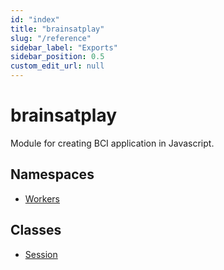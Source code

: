 ```yaml
---
id: "index"
title: "brainsatplay"
slug: "/reference"
sidebar_label: "Exports"
sidebar_position: 0.5
custom_edit_url: null
---
```


# brainsatplay

Module for creating BCI application in Javascript.

## Namespaces

- [Workers](modules/workers.md)

## Classes

- [Session](classes/session.md)
